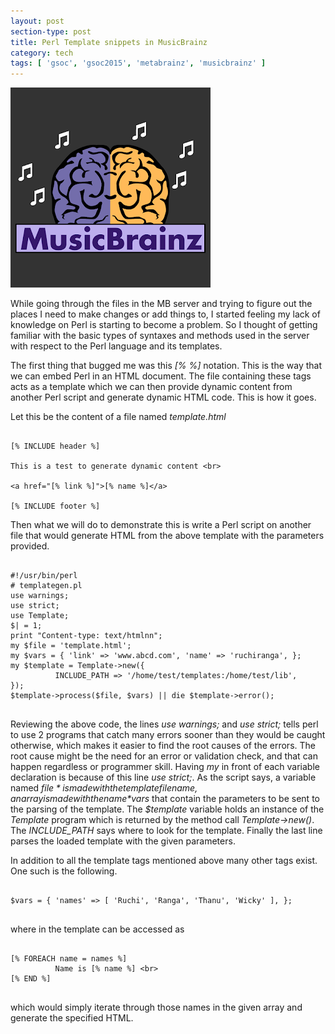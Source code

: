 ```yaml
---
layout: post
section-type: post
title: Perl Template snippets in MusicBrainz
category: tech
tags: [ 'gsoc', 'gsoc2015', 'metabrainz', 'musicbrainz' ]
---
```


![MusicBrainz Logo](/img/posts/gsoc2015-1/MusicBrainz_Logo_Square_Grey.png)

While going through the files in the MB server and trying to figure out the places I need to make changes or add things to, I started feeling my lack of knowledge on Perl is starting to become a problem. So I thought of getting familiar with the basic types of syntaxes and methods used in the server with respect to the Perl language and its templates.

The first thing that bugged me was this *[% %]* notation. This is the way that we can embed Perl in an HTML document. The file containing these tags acts as a template which we can then provide dynamic content from another Perl script and generate dynamic HTML code. This is how it goes.

Let this be the content of a file named *template.html*

<pre><code data-trim class="template">
[% INCLUDE header %] 

This is a test to generate dynamic content &lt;br&gt;  

&lt;a href="[% link %]"&gt;[% name %]&lt;/a&gt;  

[% INCLUDE footer %] 
</code></pre>

Then what we will do to demonstrate this is write a Perl script on another file that would generate HTML from the above template with the parameters provided.

<pre><code data-trim class="perl">
#!/usr/bin/perl
# templategen.pl
use warnings;
use strict;
use Template;
$| = 1;
print "Content-type: text/htmlnn";
my $file = 'template.html';
my $vars = { 'link' => 'www.abcd.com', 'name' => 'ruchiranga', }; 
my $template = Template->new({
          INCLUDE_PATH => '/home/test/templates:/home/test/lib',
});
$template->process($file, $vars) || die $template->error();

</code></pre>

Reviewing the above code, the lines *use warnings;* and *use strict;* tells perl to use 2 programs that catch many errors sooner than they would be caught otherwise, which makes it easier to find the root causes of the errors. The root cause might be the need for an error or validation check, and that can happen regardless or programmer skill. Having *my* in front of each variable declaration is because of this line *use strict;*. As the script says, a variable named *$file* is made with the template file name, an array is made with the name *$vars* that contain the parameters to be sent to the parsing of the template. The *$template* variable holds an instance of the *Template* program which is returned by the method call *Template->new()*. The *INCLUDE_PATH* says where to look for the template. Finally the last line parses the loaded template with the given parameters.

In addition to all the template tags mentioned above many other tags exist. One such is the following.

<pre><code data-trim class="perl">
$vars = { 'names' => [ 'Ruchi', 'Ranga', 'Thanu', 'Wicky' ], };

</code></pre>

where in the template can be accessed as

<pre><code data-trim class="perl">
[% FOREACH name = names %]
          Name is [% name %] &lt;br&gt;
[% END %]

</code></pre>

which would simply iterate through those names in the given array and generate the specified HTML.